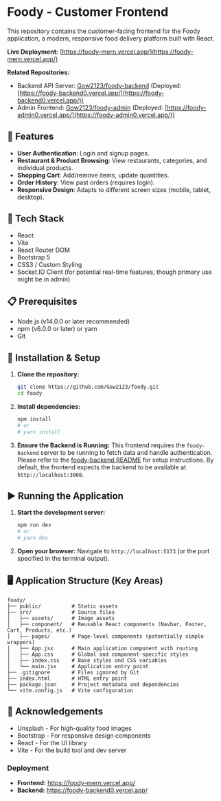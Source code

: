 # Foody - Customer Frontend

This repository contains the customer-facing frontend for the Foody application, a modern, responsive food delivery platform built with React.

**Live Deployment:** [https://foody-mern.vercel.app/](https://foody-mern.vercel.app/)

**Related Repositories:**
*   Backend API Server: [Gow2123/foody-backend](https://github.com/Gow2123/foody-backend) (Deployed: [https://foody-backend0.vercel.app/](https://foody-backend0.vercel.app/))
*   Admin Frontend: [Gow2123/foody-admin](https://github.com/Gow2123/foody-admin) (Deployed: [https://foody-admin0.vercel.app/](https://foody-admin0.vercel.app/))

## 🍕 Features

*   **User Authentication**: Login and signup pages.
*   **Restaurant & Product Browsing**: View restaurants, categories, and individual products.
*   **Shopping Cart**: Add/remove items, update quantities.
*   **Order History**: View past orders (requires login).
*   **Responsive Design**: Adapts to different screen sizes (mobile, tablet, desktop).

## 🚀 Tech Stack

*   React
*   Vite
*   React Router DOM
*   Bootstrap 5
*   CSS3 / Custom Styling
*   Socket.IO Client (for potential real-time features, though primary use might be in admin)

## 📋 Prerequisites

*   Node.js (v14.0.0 or later recommended)
*   npm (v6.0.0 or later) or yarn
*   Git

## 🔧 Installation & Setup

1.  **Clone the repository:**
    ```bash
    git clone https://github.com/Gow2123/foody.git
    cd foody
    ```

2.  **Install dependencies:**
    ```bash
    npm install
    # or
    # yarn install
    ```

3.  **Ensure the Backend is Running:** This frontend requires the `foody-backend` server to be running to fetch data and handle authentication. Please refer to the [foody-backend README](https://github.com/Gow2123/foody-backend) for setup instructions. By default, the frontend expects the backend to be available at `http://localhost:3000`.

## ▶️ Running the Application

1.  **Start the development server:**
    ```bash
    npm run dev
    # or
    # yarn dev
    ```

2.  **Open your browser:** Navigate to `http://localhost:5173` (or the port specified in the terminal output).

## 🖥️ Application Structure (Key Areas)

```
foody/
├── public/          # Static assets
├── src/             # Source files
│   ├── assets/      # Image assets
│   ├── component/   # Reusable React components (Navbar, Footer, Cart, Products, etc.)
│   ├── pages/       # Page-level components (potentially simple wrappers)
│   ├── App.jsx      # Main application component with routing
│   ├── App.css      # Global and component-specific styles
│   ├── index.css    # Base styles and CSS variables
│   └── main.jsx     # Application entry point
├── .gitignore       # Files ignored by Git
├── index.html       # HTML entry point
├── package.json     # Project metadata and dependencies
└── vite.config.js   # Vite configuration
```

## 🙏 Acknowledgements

*   Unsplash - For high-quality food images
*   Bootstrap - For responsive design components
*   React - For the UI library
*   Vite - For the build tool and dev server

### Deployment

- **Frontend:** https://foody-mern.vercel.app/
- **Backend:** https://foody-backend0.vercel.app/
